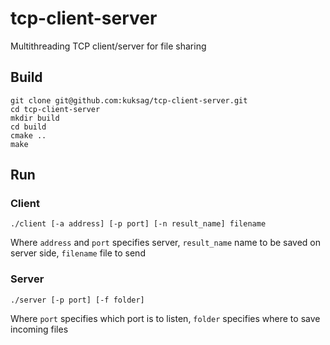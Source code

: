 # tcp-client-server
Multithreading TCP client/server for file sharing

## Build

```
git clone git@github.com:kuksag/tcp-client-server.git
cd tcp-client-server
mkdir build
cd build 
cmake ..
make
```

## Run

### Client 

```
./client [-a address] [-p port] [-n result_name] filename
```
Where `address` and `port` specifies server, `result_name` name to be saved on server side, `filename` file to send

### Server 

```
./server [-p port] [-f folder]
```
Where `port` specifies which port is to listen, `folder` specifies where to save incoming files

